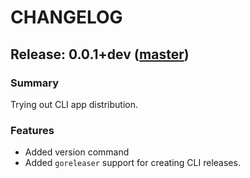 # CHANGELOG
## Release: 0.0.1+dev ([master](https://github.com/urianchang/sandbox-1/tree/master/go-project))

### Summary
Trying out CLI app distribution.

### Features
* Added version command
* Added `goreleaser` support for creating CLI releases.
